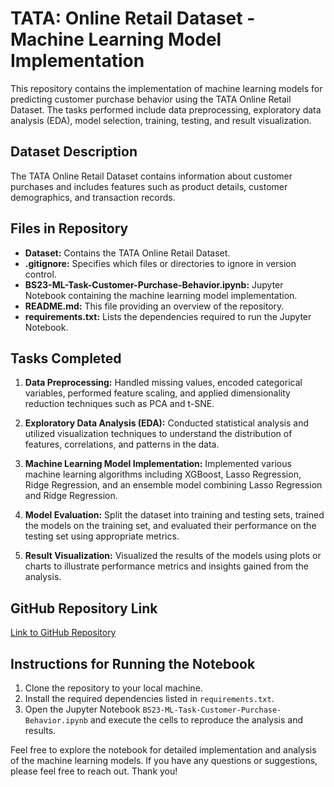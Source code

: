 # TATA: Online Retail Dataset - Machine Learning Model Implementation

This repository contains the implementation of machine learning models for predicting customer purchase behavior using the TATA Online Retail Dataset. The tasks performed include data preprocessing, exploratory data analysis (EDA), model selection, training, testing, and result visualization.

## Dataset Description

The TATA Online Retail Dataset contains information about customer purchases and includes features such as product details, customer demographics, and transaction records.

## Files in Repository

- **Dataset:** Contains the TATA Online Retail Dataset.
- **.gitignore:** Specifies which files or directories to ignore in version control.
- **BS23-ML-Task-Customer-Purchase-Behavior.ipynb:** Jupyter Notebook containing the machine learning model implementation.
- **README.md:** This file providing an overview of the repository.
- **requirements.txt:** Lists the dependencies required to run the Jupyter Notebook.

## Tasks Completed

1. **Data Preprocessing:** Handled missing values, encoded categorical variables, performed feature scaling, and applied dimensionality reduction techniques such as PCA and t-SNE.

2. **Exploratory Data Analysis (EDA):** Conducted statistical analysis and utilized visualization techniques to understand the distribution of features, correlations, and patterns in the data.

3. **Machine Learning Model Implementation:** Implemented various machine learning algorithms including XGBoost, Lasso Regression, Ridge Regression, and an ensemble model combining Lasso Regression and Ridge Regression.

4. **Model Evaluation:** Split the dataset into training and testing sets, trained the models on the training set, and evaluated their performance on the testing set using appropriate metrics.

5. **Result Visualization:** Visualized the results of the models using plots or charts to illustrate performance metrics and insights gained from the analysis.

## GitHub Repository Link

[Link to GitHub Repository](https://github.com/yourusername/your-repository)

## Instructions for Running the Notebook

1. Clone the repository to your local machine.
2. Install the required dependencies listed in `requirements.txt`.
3. Open the Jupyter Notebook `BS23-ML-Task-Customer-Purchase-Behavior.ipynb` and execute the cells to reproduce the analysis and results.

Feel free to explore the notebook for detailed implementation and analysis of the machine learning models. If you have any questions or suggestions, please feel free to reach out. Thank you!
